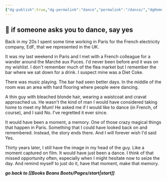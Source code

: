```yaml
---
{"dg-publish":true,"dg-permalink":"dance","permalink":"/dance/","dgHomeLink":true,"dgPassFrontmatter":false}
---
```



## 🌿 if someone asks you to dance, say yes

Back in my 20s I spent some time working in Paris for the French electricity company, EdF, that we represented in the UK.

It was my last weekend in Paris and I met with a French colleague for a wander around the Marché aux Puces. I'd never been before and it was on my wishlist. I don't remember much of the flea market but I remember the bar where we sat down for a drink. I suspect mine was a Diet Coke.

There was music playing. The bar had seen better days. In the middle of the room was an area with hard flooring where people were dancing.

A thin guy with bleached blonde hair, wearing a waistcoat and cravat approached us. He wasn't the kind of man I would have considered taking home to meet my Mum! He asked me if I would like to dance (in French, of course), and I said No. I've regretted it ever since.

It would have been a moment, a memory. One of those crazy magical things that happen in Paris. Something that I could have looked back on and remembered. Instead, the story ends there. And I will forever wish I'd said Yes.

Thirty years later, I still have the image in my head of the guy. Like a moment captured on film. It would have just been a dance. I think of that missed opportunity often, especially when I might hesitate now to seize the day. And remind myself to just do it, have that moment, make that memory.

***go back to [[Books Beans Boots/Pages/start|start]]***